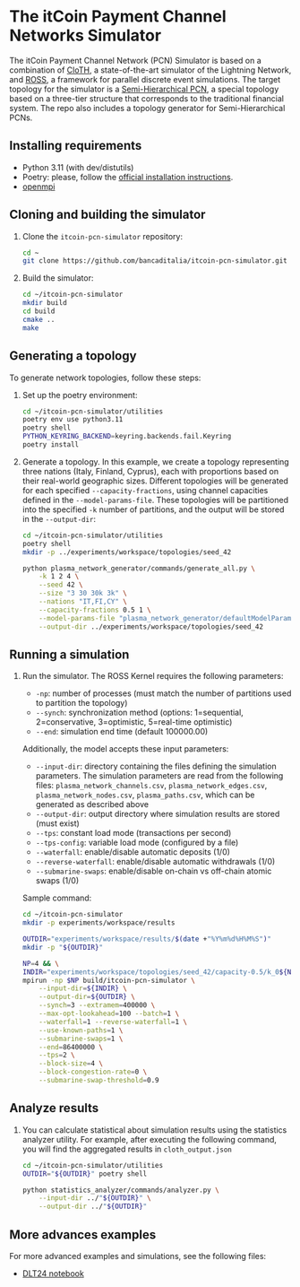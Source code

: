 # The itCoin Payment Channel Networks Simulator

The itCoin Payment Channel Network (PCN) Simulator is based on a combination of [CloTH](https://github.com/marcono/cloth), a state-of-the-art simulator of the Lightning Network, and [ROSS](https://github.com/ross-org/ROSS), a framework for parallel discrete event simulations.
The target topology for the simulator is a [Semi-Hierarchical PCN](https://arxiv.org/pdf/2401.11868), a special topology based on a three-tier structure that corresponds to the traditional financial system. The repo also includes a topology generator for Semi-Hierarchical PCNs.

## Installing requirements

* Python 3.11 (with dev/distutils)
* Poetry: please, follow the [official installation instructions](https://python-poetry.org/docs/).
* [openmpi](https://docs.open-mpi.org/en/v5.0.x/installing-open-mpi/quickstart.html)

## Cloning and building the simulator

1. Clone the `itcoin-pcn-simulator` repository:

    ```bash
    cd ~
    git clone https://github.com/bancaditalia/itcoin-pcn-simulator.git
    ```

2. Build the simulator:

    ```bash
    cd ~/itcoin-pcn-simulator
    mkdir build
    cd build
    cmake ..
    make
    ```

## Generating a topology

To generate network topologies, follow these steps:

1. Set up the poetry environment:

    ```bash
    cd ~/itcoin-pcn-simulator/utilities
    poetry env use python3.11
    poetry shell
    PYTHON_KEYRING_BACKEND=keyring.backends.fail.Keyring
    poetry install
    ```

2. Generate a topology. In this example, we create a topology representing three nations (Italy, Finland, Cyprus), each with proportions based on their real-world geographic sizes. Different topologies will be generated for each specified `--capacity-fractions`, using channel capacities defined in the `--model-params-file`. These topologies will be partitioned into the specified `-k` number of partitions, and the output will be stored in the `--output-dir`:

    ```bash
    cd ~/itcoin-pcn-simulator/utilities
    poetry shell
    mkdir -p ../experiments/workspace/topologies/seed_42

    python plasma_network_generator/commands/generate_all.py \
        -k 1 2 4 \
        --seed 42 \
        --size "3 30 30k 3k" \
        --nations "IT,FI,CY" \
        --capacity-fractions 0.5 1 \
        --model-params-file "plasma_network_generator/defaultModelParams.json" \
        --output-dir ../experiments/workspace/topologies/seed_42
    ```

## Running a simulation

1. Run the simulator. The ROSS Kernel requires the following parameters:

    * `-np`: number of processes (must match the number of partitions used to partition the topology)
    * `--synch`: synchronization method (options: 1=sequential, 2=conservative, 3=optimistic, 5=real-time optimistic)
    * `--end`: simulation end time (default 100000.00)

    Additionally, the model accepts these input parameters:
    * `--input-dir`: directory containing the files defining the simulation parameters. The simulation parameters are read from the following files: `plasma_network_channels.csv`, `plasma_network_edges.csv`, `plasma_network_nodes.csv`, `plasma_paths.csv`, which can be generated as described above
    * `--output-dir`: output directory where simulation results are stored (must exist)
    * `--tps`: constant load mode (transactions per second)
    * `--tps-config`: variable load mode (configured by a file)
    * `--waterfall`: enable/disable automatic deposits (1/0)
    * `--reverse-waterfall`: enable/disable automatic withdrawals (1/0)
    * `--submarine-swaps`: enable/disable on-chain vs off-chain atomic swaps (1/0)

    Sample command:
    ```bash
    cd ~/itcoin-pcn-simulator
    mkdir -p experiments/workspace/results

    OUTDIR="experiments/workspace/results/$(date +"%Y%m%d%H%M%S")"
    mkdir -p "${OUTDIR}"

    NP=4 && \
    INDIR="experiments/workspace/topologies/seed_42/capacity-0.5/k_0${NP}" && \
    mpirun -np $NP build/itcoin-pcn-simulator \
        --input-dir=${INDIR} \
        --output-dir=${OUTDIR} \
        --synch=3 --extramem=400000 \
        --max-opt-lookahead=100 --batch=1 \
        --waterfall=1 --reverse-waterfall=1 \
        --use-known-paths=1 \
        --submarine-swaps=1 \
        --end=86400000 \
        --tps=2 \
        --block-size=4 \
        --block-congestion-rate=0 \
        --submarine-swap-threshold=0.9
    ```

## Analyze results

1. You can calculate statistical about simulation results using the statistics analyzer utility. For example, after executing the following command, you will find the aggregated results in `cloth_output.json`

    ```bash
    cd ~/itcoin-pcn-simulator/utilities
    OUTDIR="${OUTDIR}" poetry shell

    python statistics_analyzer/commands/analyzer.py \
        --input-dir ../"${OUTDIR}" \
        --output-dir ../"${OUTDIR}"
    ```

## More advances examples

For more advanced examples and simulations, see the following files:

* [DLT24 notebook](experiments/2024_DLT/DLT24.ipynb)
